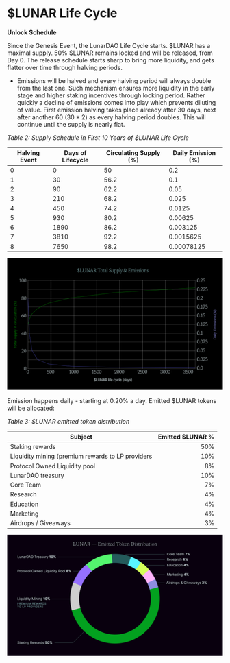# $LUNAR Life Cycle

**Unlock Schedule**

Since the Genesis Event, the LunarDAO Life Cycle starts. $LUNAR has a maximal supply. 50% $LUNAR remains locked and will be released, from Day 0. The release schedule starts sharp to bring more liquidity, and gets flatter over time through halving periods.

* Emissions will be halved and every halving period will always double from the last one. Such mechanism ensures more liquidity in the early stage and higher staking incentives through locking period. Rather quickly a decline of emissions comes into play which prevents diluting of value. First emission halving takes place already after 30 days, next after another 60 (30 * 2) as every halving period doubles. This will continue until the supply is nearly flat.

*Table 2: Supply Schedule in First 10 Years of $LUNAR Life Cycle*

|   **Halving Event**   |   **Days of Lifecycle** |   **Circulating Supply (%)** |   **Daily Emission (%)** |
| ------------------- | --------------------- | ------------------------ | -------------------- |
|                 0 |                   0 |                   50   |         0.2        |
|                 1 |                  30 |                   56.2 |         0.1        |
|                 2 |                  90 |                   62.2 |         0.05       |
|                 3 |                 210 |                   68.2 |         0.025      |
|                 4 |                 450 |                   74.2 |         0.0125     |
|                 5 |                 930 |                   80.2 |         0.00625    |
|                 6 |                1890 |                   86.2 |         0.003125   |
|                 7 |                3810 |                   92.2 |         0.0015625  |
|                 8 |                7650 |                   98.2 |         0.00078125 |

![$LUNAR Life Cycle - Supply & Emissions, 10 years](data/graphs/LUNAR_supply_graph_final.jpg)

Emission happens daily - starting at 0.20% a day. Emitted $LUNAR tokens will be allocated:
 
*Table 3: $LUNAR emitted token distribution*

| **Subject** | **Emitted $LUNAR %** |
| --- | ---: |
| Staking rewards | 50% |
| Liquidity mining (premium rewards to LP providers | 10% |
| Protocol Owned Liquidity pool | 8% |
| LunarDAO treasury | 10% |
| Core Team | 7% |
| Research | 4% |
| Education | 4% |
| Marketing | 4% |
| Airdrops / Giveaways | 3% |

![Emitted $LUNAR distribution](data/graphs/LUNAR_Emitted_Token_Distribution.png)

